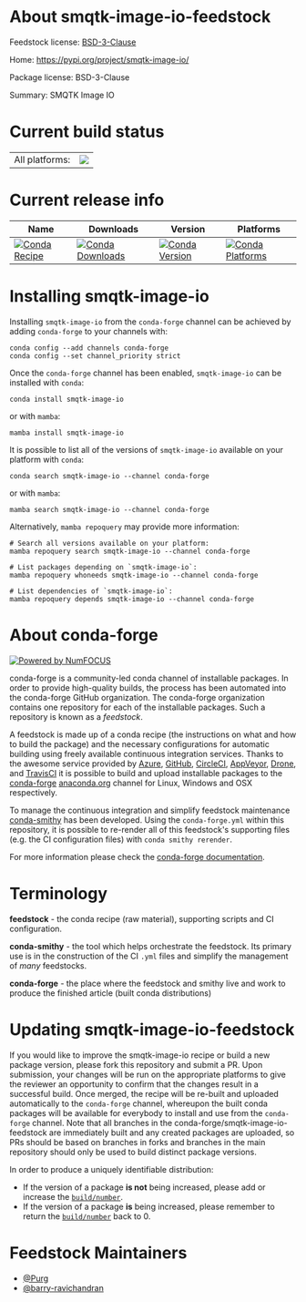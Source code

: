 About smqtk-image-io-feedstock
==============================

Feedstock license: [BSD-3-Clause](https://github.com/conda-forge/smqtk-image-io-feedstock/blob/main/LICENSE.txt)

Home: https://pypi.org/project/smqtk-image-io/

Package license: BSD-3-Clause

Summary: SMQTK Image IO

Current build status
====================


<table><tr><td>All platforms:</td>
    <td>
      <a href="https://dev.azure.com/conda-forge/feedstock-builds/_build/latest?definitionId=20919&branchName=main">
        <img src="https://dev.azure.com/conda-forge/feedstock-builds/_apis/build/status/smqtk-image-io-feedstock?branchName=main">
      </a>
    </td>
  </tr>
</table>

Current release info
====================

| Name | Downloads | Version | Platforms |
| --- | --- | --- | --- |
| [![Conda Recipe](https://img.shields.io/badge/recipe-smqtk--image--io-green.svg)](https://anaconda.org/conda-forge/smqtk-image-io) | [![Conda Downloads](https://img.shields.io/conda/dn/conda-forge/smqtk-image-io.svg)](https://anaconda.org/conda-forge/smqtk-image-io) | [![Conda Version](https://img.shields.io/conda/vn/conda-forge/smqtk-image-io.svg)](https://anaconda.org/conda-forge/smqtk-image-io) | [![Conda Platforms](https://img.shields.io/conda/pn/conda-forge/smqtk-image-io.svg)](https://anaconda.org/conda-forge/smqtk-image-io) |

Installing smqtk-image-io
=========================

Installing `smqtk-image-io` from the `conda-forge` channel can be achieved by adding `conda-forge` to your channels with:

```
conda config --add channels conda-forge
conda config --set channel_priority strict
```

Once the `conda-forge` channel has been enabled, `smqtk-image-io` can be installed with `conda`:

```
conda install smqtk-image-io
```

or with `mamba`:

```
mamba install smqtk-image-io
```

It is possible to list all of the versions of `smqtk-image-io` available on your platform with `conda`:

```
conda search smqtk-image-io --channel conda-forge
```

or with `mamba`:

```
mamba search smqtk-image-io --channel conda-forge
```

Alternatively, `mamba repoquery` may provide more information:

```
# Search all versions available on your platform:
mamba repoquery search smqtk-image-io --channel conda-forge

# List packages depending on `smqtk-image-io`:
mamba repoquery whoneeds smqtk-image-io --channel conda-forge

# List dependencies of `smqtk-image-io`:
mamba repoquery depends smqtk-image-io --channel conda-forge
```


About conda-forge
=================

[![Powered by
NumFOCUS](https://img.shields.io/badge/powered%20by-NumFOCUS-orange.svg?style=flat&colorA=E1523D&colorB=007D8A)](https://numfocus.org)

conda-forge is a community-led conda channel of installable packages.
In order to provide high-quality builds, the process has been automated into the
conda-forge GitHub organization. The conda-forge organization contains one repository
for each of the installable packages. Such a repository is known as a *feedstock*.

A feedstock is made up of a conda recipe (the instructions on what and how to build
the package) and the necessary configurations for automatic building using freely
available continuous integration services. Thanks to the awesome service provided by
[Azure](https://azure.microsoft.com/en-us/services/devops/), [GitHub](https://github.com/),
[CircleCI](https://circleci.com/), [AppVeyor](https://www.appveyor.com/),
[Drone](https://cloud.drone.io/welcome), and [TravisCI](https://travis-ci.com/)
it is possible to build and upload installable packages to the
[conda-forge](https://anaconda.org/conda-forge) [anaconda.org](https://anaconda.org/)
channel for Linux, Windows and OSX respectively.

To manage the continuous integration and simplify feedstock maintenance
[conda-smithy](https://github.com/conda-forge/conda-smithy) has been developed.
Using the ``conda-forge.yml`` within this repository, it is possible to re-render all of
this feedstock's supporting files (e.g. the CI configuration files) with ``conda smithy rerender``.

For more information please check the [conda-forge documentation](https://conda-forge.org/docs/).

Terminology
===========

**feedstock** - the conda recipe (raw material), supporting scripts and CI configuration.

**conda-smithy** - the tool which helps orchestrate the feedstock.
                   Its primary use is in the construction of the CI ``.yml`` files
                   and simplify the management of *many* feedstocks.

**conda-forge** - the place where the feedstock and smithy live and work to
                  produce the finished article (built conda distributions)


Updating smqtk-image-io-feedstock
=================================

If you would like to improve the smqtk-image-io recipe or build a new
package version, please fork this repository and submit a PR. Upon submission,
your changes will be run on the appropriate platforms to give the reviewer an
opportunity to confirm that the changes result in a successful build. Once
merged, the recipe will be re-built and uploaded automatically to the
`conda-forge` channel, whereupon the built conda packages will be available for
everybody to install and use from the `conda-forge` channel.
Note that all branches in the conda-forge/smqtk-image-io-feedstock are
immediately built and any created packages are uploaded, so PRs should be based
on branches in forks and branches in the main repository should only be used to
build distinct package versions.

In order to produce a uniquely identifiable distribution:
 * If the version of a package **is not** being increased, please add or increase
   the [``build/number``](https://docs.conda.io/projects/conda-build/en/latest/resources/define-metadata.html#build-number-and-string).
 * If the version of a package **is** being increased, please remember to return
   the [``build/number``](https://docs.conda.io/projects/conda-build/en/latest/resources/define-metadata.html#build-number-and-string)
   back to 0.

Feedstock Maintainers
=====================

* [@Purg](https://github.com/Purg/)
* [@barry-ravichandran](https://github.com/barry-ravichandran/)

